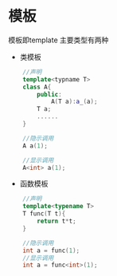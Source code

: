 # 模板
模板即template 主要类型有两种
- 类模板
```c++
    //声明
    template<typname T>
    class A{
        public:
            A(T a):a_(a);
        T a;
        ......
    }

    //隐示调用
    A a(1);

    //显示调用
    A<int> a(1);

```

- 函数模板
```c++
    //声明
    template<typename T>
    T func(T t){
        return t*t;
    }

    //隐示调用
    int a = func(1);
    //显示调用
    int a = func<int>(1);

```

